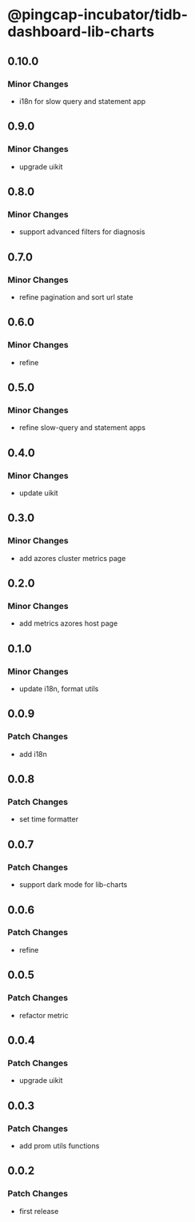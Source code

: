 # @pingcap-incubator/tidb-dashboard-lib-charts

## 0.10.0

### Minor Changes

- i18n for slow query and statement app

## 0.9.0

### Minor Changes

- upgrade uikit

## 0.8.0

### Minor Changes

- support advanced filters for diagnosis

## 0.7.0

### Minor Changes

- refine pagination and sort url state

## 0.6.0

### Minor Changes

- refine

## 0.5.0

### Minor Changes

- refine slow-query and statement apps

## 0.4.0

### Minor Changes

- update uikit

## 0.3.0

### Minor Changes

- add azores cluster metrics page

## 0.2.0

### Minor Changes

- add metrics azores host page

## 0.1.0

### Minor Changes

- update i18n, format utils

## 0.0.9

### Patch Changes

- add i18n

## 0.0.8

### Patch Changes

- set time formatter

## 0.0.7

### Patch Changes

- support dark mode for lib-charts

## 0.0.6

### Patch Changes

- refine

## 0.0.5

### Patch Changes

- refactor metric

## 0.0.4

### Patch Changes

- upgrade uikit

## 0.0.3

### Patch Changes

- add prom utils functions

## 0.0.2

### Patch Changes

- first release

